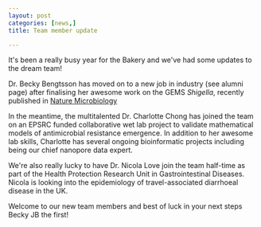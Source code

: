 ```yaml
---
layout: post
categories: [news,] 
title: Team member update 

---
```


It's been a really busy year for the Bakery and we've had some updates to the dream team! 

Dr. Becky Bengtsson has moved on to a new job in industry (see alumni page) after finalising her awesome work on the GEMS *Shigella*, recently published in <a href="https://www.nature.com/articles/s41564-021-01054-z">Nature Microbiology</a>

In the meantime, the multitalented Dr. Charlotte Chong has joined the team on an EPSRC funded collaborative wet lab project to validate mathematical models of antimicrobial resistance emergence. In addition to her awesome lab skills, Charlotte has several ongoing bioinformatic projects including being our chief nanopore data expert. 

We're also really lucky to have Dr. Nicola Love join the team half-time as part of the Health Protection Research Unit in Gastrointestinal Diseases. Nicola is looking into the epidemiology of travel-associated diarrhoeal disease in the UK. 

Welcome to our new team members and best of luck in your next steps Becky JB the first!   
